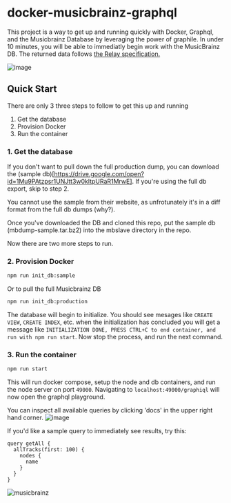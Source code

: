 # docker-musicbrainz-graphql

This project is a way to get up and running quickly with Docker, Graphql, and the Musicbrainz Database by leveraging the power of graphile. In under 10 minutes, you will be able to immediatly begin work with the MusicBrainz DB. The returned data follows [the Relay specification.](https://facebook.github.io/relay/graphql/connections.htm)

![image](https://user-images.githubusercontent.com/954596/37055130-84fce718-2146-11e8-88b3-8e9a4c3e34d2.png)

## Quick Start

There are only 3 three steps to follow to get this up and running

1.  Get the database
2.  Provision Docker
3.  Run the container

### 1. Get the database

If you don't want to pull down the full production dump, you can download the (sample db)[https://drive.google.com/open?id=1Mu9PAtzpsr1UNJtt3w0kltpURaR1MrwE].
If you're using the full db export, skip to step 2.

You cannot use the sample from their website, as unfrotunately it's in a diff format from the full db dumps (why?).

Once you've downloaded the DB and cloned this repo, put the sample db (mbdump-sample.tar.bz2) into the mbslave directory in the repo.

Now there are two more steps to run.

### 2. Provision Docker

```sh
npm run init_db:sample
```

Or to pull the full Musicbrainz DB

```sh
npm run init_db:production
```

The database will begin to initialize. You should see mesages like `CREATE VIEW`, `CREATE INDEX`, etc. when the initialization has concluded you will get a message like `INITIALIZATION DONE, PRESS CTRL+C to end container, and run with npm run start`. Now stop the process, and run the next command.

### 3. Run the container

```sh
npm run start
```

This will run docker compose, setup the node and db containers, and run the node server on port `49000`.
Navigating to `localhost:49000/graphiql` will now open the graphql playground.

You can inspect all available queries by clicking 'docs' in the upper right hand corner.
![image](https://user-images.githubusercontent.com/954596/37054508-aba4827e-2144-11e8-820e-29f31acea82f.png)

If you'd like a sample query to immediately see results, try this:

```gql
query getAll {
  allTracks(first: 100) {
    nodes {
      name
    }
  }
}
```

![musicbrainz](https://user-images.githubusercontent.com/954596/37055656-da0e3738-2147-11e8-9654-cb8935df3036.gif)
